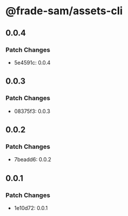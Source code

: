 # @frade-sam/assets-cli

## 0.0.4

### Patch Changes

- 5e4591c: 0.0.4

## 0.0.3

### Patch Changes

- 08375f3: 0.0.3

## 0.0.2

### Patch Changes

- 7beadd6: 0.0.2

## 0.0.1

### Patch Changes

- 1e10d72: 0.0.1
